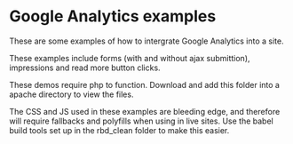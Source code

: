 # Google Analytics examples

These are some examples of how to intergrate Google Analytics into a site. 

These examples include forms (with and without ajax submittion), impressions and read more button clicks.

These demos require php to function. Download and add this folder into a apache directory to view the files.

The CSS and JS used in these examples are bleeding edge, and therefore will require fallbacks and polyfills when using in live sites. Use the babel build tools set up in the rbd_clean folder to make this easier.